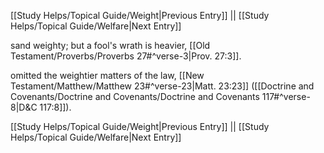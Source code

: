 [[Study Helps/Topical Guide/Weight|Previous Entry]]  ||  [[Study Helps/Topical Guide/Welfare|Next Entry]]

 sand weighty; but a fool's wrath is heavier, [[Old Testament/Proverbs/Proverbs 27#^verse-3|Prov. 27:3]].

 omitted the weightier matters of the law, [[New Testament/Matthew/Matthew 23#^verse-23|Matt. 23:23]] ([[Doctrine and Covenants/Doctrine and Covenants/Doctrine and Covenants 117#^verse-8|D&C 117:8]]).

[[Study Helps/Topical Guide/Weight|Previous Entry]]  ||  [[Study Helps/Topical Guide/Welfare|Next Entry]]